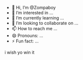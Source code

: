 - 👋 Hi, I’m @Zompaboy
- 👀 I’m interested in ...
- 🌱 I’m currently learning ...
- 💞️ I’m looking to collaborate on ...
- 📫 How to reach me ...
- 😄 Pronouns: ...
- ⚡ Fun fact: ...

<!---
Zompaboy/Zompaboy is a ✨ special ✨ repository because its `README.md` (this file) appears on your GitHub profile.
You can click the Preview link to take a look at your changes.
--->
i wish yo win it
